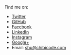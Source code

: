 Find me on:

* [Twitter](http://twitter.com/chibicode)
* [GitHub](http://github.com/chibicode)
* [Facebook](http://facebook.com/shu)
* [LinkedIn](http://www.linkedin.com/in/chibicode)
* [Instagram](http://instagram.com/chibicode)
* [Google+](https://plus.google.com/110325199858284431541?rel=author)
* Email: [shu@chibicode.com](mailto:shu@chibicode.com)
